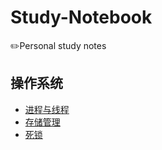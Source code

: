 # Study-Notebook
 :pencil2:Personal study notes 
 
 
## 操作系统
* [进程与线程](https://github.com/wyh317/Study-Notebook/blob/master/%E6%93%8D%E4%BD%9C%E7%B3%BB%E7%BB%9F/%E8%BF%9B%E7%A8%8B%E4%B8%8E%E7%BA%BF%E7%A8%8B.md)
* [存储管理](https://github.com/wyh317/Study-Notebook/blob/master/%E6%93%8D%E4%BD%9C%E7%B3%BB%E7%BB%9F/%E5%AD%98%E5%82%A8%E7%AE%A1%E7%90%86.md)
* [死锁](https://github.com/wyh317/Study-Notebook/blob/master/%E6%93%8D%E4%BD%9C%E7%B3%BB%E7%BB%9F/%E6%AD%BB%E9%94%81.md)

